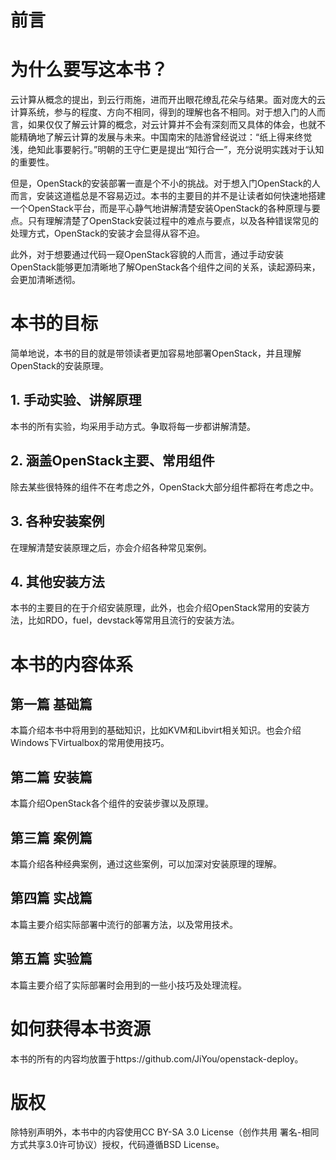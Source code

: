 前言
=======
# 为什么要写这本书？
云计算从概念的提出，到云行雨施，进而开出眼花缭乱花朵与结果。面对庞大的云计算系统，参与的程度、方向不相同，得到的理解也各不相同。对于想入门的人而言，如果仅仅了解云计算的概念，对云计算并不会有深刻而又具体的体会，也就不能精确地了解云计算的发展与未来。中国南宋的陆游曾经说过：“纸上得来终觉浅，绝知此事要躬行。”明朝的王守仁更是提出“知行合一”，充分说明实践对于认知的重要性。

但是，OpenStack的安装部署一直是个不小的挑战。对于想入门OpenStack的人而言，安装这道槛总是不容易迈过。本书的主要目的并不是让读者如何快速地搭建一个OpenStack平台，而是平心静气地讲解清楚安装OpenStack的各种原理与要点。只有理解清楚了OpenStack安装过程中的难点与要点，以及各种错误常见的处理方式，OpenStack的安装才会显得从容不迫。

此外，对于想要通过代码一窥OpenStack容貌的人而言，通过手动安装OpenStack能够更加清晰地了解OpenStack各个组件之间的关系，读起源码来，会更加清晰透彻。

# 本书的目标
简单地说，本书的目的就是带领读者更加容易地部署OpenStack，并且理解OpenStack的安装原理。

## 1. 手动实验、讲解原理
本书的所有实验，均采用手动方式。争取将每一步都讲解清楚。
## 2. 涵盖OpenStack主要、常用组件
除去某些很特殊的组件不在考虑之外，OpenStack大部分组件都将在考虑之中。
## 3. 各种安装案例
在理解清楚安装原理之后，亦会介绍各种常见案例。
## 4. 其他安装方法
本书的主要目的在于介绍安装原理，此外，也会介绍OpenStack常用的安装方法，比如RDO，fuel，devstack等常用且流行的安装方法。

# 本书的内容体系
## 第一篇 基础篇
本篇介绍本书中将用到的基础知识，比如KVM和Libvirt相关知识。也会介绍Windows下Virtualbox的常用使用技巧。
## 第二篇 安装篇
本篇介绍OpenStack各个组件的安装步骤以及原理。
## 第三篇 案例篇
本篇介绍各种经典案例，通过这些案例，可以加深对安装原理的理解。
## 第四篇 实战篇
本篇主要介绍实际部署中流行的部署方法，以及常用技术。
## 第五篇 实验篇
本篇主要介绍了实际部署时会用到的一些小技巧及处理流程。

# 如何获得本书资源
本书的所有的内容均放置于https://github.com/JiYou/openstack-deploy。

# 版权
除特别声明外，本书中的内容使用CC BY-SA 3.0 License（创作共用 署名-相同方式共享3.0许可协议）授权，代码遵循BSD License。

